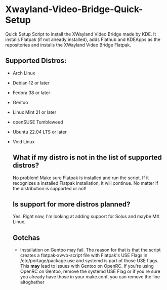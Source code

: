 # Xwayland-Video-Bridge-Quick-Setup
Quick Setup Script to install the XWayland Video Bridge made by KDE. It installs Flatpak (if not already installed), adds Flathub and KDEApps as the repositories and installs the XWayland Video Bridge Flatpak.

## Supported Distros:
* Arch Linux
* Debian 12 or later
* Fedora 38 or later
* Gentoo
* Linux Mint 21 or later
* openSUSE Tumbleweed
* Ubuntu 22.04 LTS or later
* Void Linux

  ## What if my distro is not in the list of supported distros?
  No problem! Make sure Flatpak is installed and run the script. If it recognizes a installed Flatpak installation, it will continue. No matter if the distribution is supported or not!

  ## Is support for more distros planned?
  Yes. Right now, I'm looking at adding support for Solus and maybe MX Linux.

  ## Gotchas
  * Installation on Gentoo may fail. The reason for that is that the script creates a flatpak-xwvb-script file with Flatpak's USE Flags in /etc/portage/package.use and systemd is part of those USE flags. This **may** lead to issues with Gentoo on OpenRC. If you're using OpenRC on Gentoo, remove the systemd USE Flag or if you're sure you already have those in your make.conf, you can remove the line altoghether
